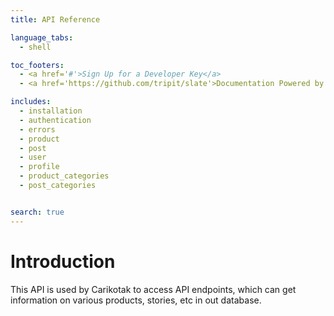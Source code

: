 ```yaml
---
title: API Reference

language_tabs:
  - shell

toc_footers:
  - <a href='#'>Sign Up for a Developer Key</a>
  - <a href='https://github.com/tripit/slate'>Documentation Powered by Slate</a>

includes:
  - installation
  - authentication
  - errors
  - product
  - post
  - user
  - profile
  - product_categories
  - post_categories


search: true
---
```


# Introduction

This API is used by Carikotak to access API endpoints, which can get information on various products, stories, etc in out database.
